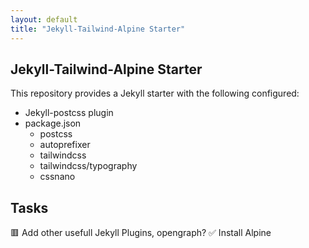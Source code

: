 ```yaml
---
layout: default
title: "Jekyll-Tailwind-Alpine Starter"
---
```

## Jekyll-Tailwind-Alpine Starter

This repository provides a Jekyll starter with the following configured:

- Jekyll-postcss plugin
- package.json
    - postcss
    - autoprefixer
    - tailwindcss
    - tailwindcss/typography
    - cssnano

## Tasks

🟥 Add other usefull Jekyll Plugins, opengraph?
✅ Install Alpine